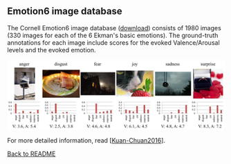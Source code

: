 
## Emotion6 image database

The Cornell Emotion6 image database ([download](http://chenlab.ece.cornell.edu/people/kuanchuan/publications/Emotion6.zip)) consists of 1980 images (330 images for each of the 6 Ekman's basic emotions). The ground-truth annotations for each image include scores for the evoked Valence/Arousal levels and the evoked emotion.

![Emotion6 database](img/Emotion6_db.png)

For more detailed information, read [[Kuan-Chuan2016](resources.md)].

[Back to README](../README.md)